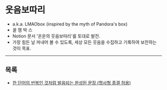 # 웃음보따리
- a.k.a. LMAObox (inspired by the myth of Pandora's box)
- 꿀 잼 박 스
- Notion 문서 '온운의 웃음보따리'를 토대로 발전.
- 가장 힘든 날 꺼내어 볼 수 있도록, 세상 모든 웃음을 수집하고 기록하여 보전하는 것이 목표.

---

## 목록
- [한 단어의 반복인 것처럼 발음되는 완성된 문장 (명사형 종결 허용)](./two-two.md)

